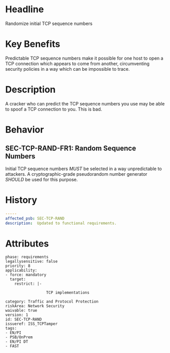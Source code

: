 # Headline

Randomize initial TCP sequence numbers

# Key Benefits

Predictable TCP sequence numbers make it possible for one host to open a
TCP connection which appears to come from another, circumventing
security policies in a way which can be impossible to trace.

# Description

A cracker who can predict the TCP sequence numbers you use may be able
to spoof a TCP connection to you. This is bad.

# Behavior

## SEC-TCP-RAND-FR1: Random Sequence Numbers

Initial TCP sequence numbers _MUST_ be selected in a way unpredictable
to attackers. A cryptographic-grade pseudorandom number generator
_SHOULD_ be used for this purpose.

# History

```yaml
-----
affected_psb: SEC-TCP-RAND
description:  Updated to functional requirements. 

```

# Attributes

    phase: requirements
    legallysensitive: false
    priority: 8
    applicability:
    - force: mandatory
      target:
        restrict: |-

                      TCP implementations

    category: Traffic and Protocol Protection
    riskArea: Network Security
    waivable: true
    version: 1
    id: SEC-TCP-RAND
    issueref: ISS_TCPTamper
    tags:
    - EN/PI
    - PSB/OnPrem
    - EN/PI DT
    - FAST
